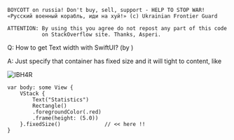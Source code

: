 ```
BOYCOTT on russia! Don't buy, sell, support - HELP TO STOP WAR!
«Русский военный корабль, иди на хуй!» (c) Ukrainian Frontier Guard

ATTENTION: By using this you agree do not repost any part of this code
           on StackOverflow site. Thanks, Asperi.
```

Q: How to get Text width with SwiftUI? (by )

A: Just specify that container has fixed size and it will tight to content, like

![IBH4R](https://user-images.githubusercontent.com/62171579/163673886-20fbd17c-3ce7-446b-8964-e279efe2b889.png)

    var body: some View {
        VStack {
            Text("Statistics")
            Rectangle()
            .foregroundColor(.red)
            .frame(height: (5.0))
        }.fixedSize()              // << here !!
    }


